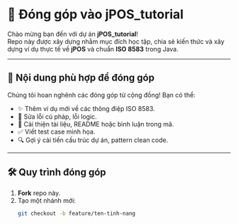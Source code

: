 # 🤝 Đóng góp vào jPOS_tutorial

Chào mừng bạn đến với dự án **jPOS_tutorial**!  
Repo này được xây dựng nhằm mục đích học tập, chia sẻ kiến thức và xây dựng ví dụ thực tế về **jPOS** và chuẩn **ISO 8583** trong Java.

---

## 🧾 Nội dung phù hợp để đóng góp

Chúng tôi hoan nghênh các đóng góp từ cộng đồng! Bạn có thể:
- ✨ Thêm ví dụ mới về các thông điệp ISO 8583.
- 🐞 Sửa lỗi cú pháp, lỗi logic.
- 📖 Cải thiện tài liệu, README hoặc bình luận trong mã.
- ✅ Viết test case minh họa.
- 🔍 Gợi ý cải tiến cấu trúc dự án, pattern clean code.

---

## 🛠 Quy trình đóng góp

1. **Fork** repo này.
2. Tạo một nhánh mới:  
   ```bash
   git checkout -b feature/ten-tinh-nang
